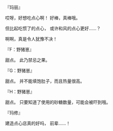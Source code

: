 『玛丽』

哎呀，好想吃点心啊！
好棒，真棒哦。

但比起吃惯了的点心，
或许和风的点心更好……？

啊啊，真是令人犹豫不决！

『F：野猪崽』

甜点。
此乃禁忌之果。

『G：野猪崽』

甜点。
并不能填饱肚子，而且热量很高。

『H：野猪崽』

甜点。
只要知道了使用的砂糖数量，可能会被吓到哦。

『玛修』

建造点心店真的好吗，
前辈……！

